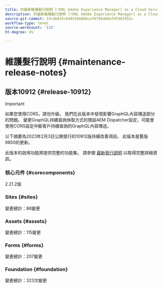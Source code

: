 ```yaml
---
title: 的最新維護髮行說明 [!DNL Adobe Experience Manager] as a Cloud Service。
description: 的最新維護髮行說明 [!DNL Adobe Experience Manager] as a Cloud Service。
source-git-commit: 23c4b815c0485286806ca76796460ef4fd81951c
workflow-type: tm+mt
source-wordcount: '133'
ht-degree: 4%

---
```



# 維護髮行說明 {#maintenance-release-notes}

## 版本10912 {#release-10912}

>[!IMPORTANT]
> 如果您使用CORS，請勿升級。 我們在此版本中發現影響GraphQL內容傳送部分的問題。 變更GraphQL持續查詢快取方式的預設AEM Dispatcher設定，可能會使用CORS設定中斷客戶持續查詢的GraphQL內容傳送。

以下摘要為2023年2月3日公開發行的10912版持續改善項目。 此版本是舊版9850的更新。

此版本的啟用功能將提供完整的功能集。 請參閱 [最新發行說明](/help/release-notes/release-notes-cloud/release-notes-current.md) 以取得完整詳細資訊。

### 核心元件 {#corecomponents}

2.21.2版

### Sites {#sites}

變更總計：86變更

### Assets {#assets}

變更總計：115變更

### Forms {#forms}

變更總計：207變更

### Foundation {#foundation}

變更總計：323次變更
